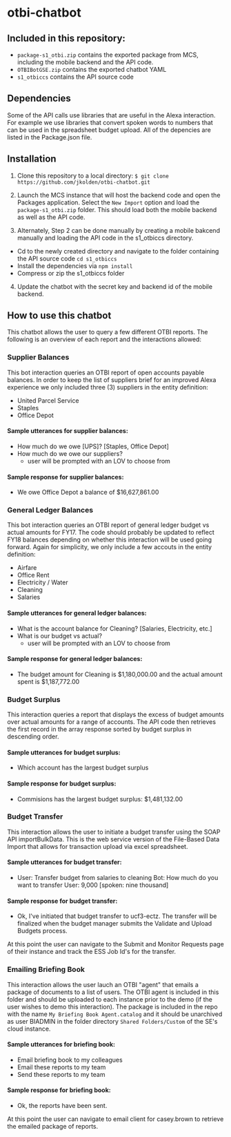 # otbi-chatbot

## Included in this repository:
- `package-s1_otbi.zip` contains the exported package from MCS, including the mobile backend and the API code.
- `OTBIBotGSE.zip` contains the exported chatbot YAML
- `s1_otbiccs` contains the API source code

## Dependencies
Some of the API calls use libraries that are useful in the Alexa interaction. For example we use libraries that convert spoken words to numbers that can be used in the spreadsheet budget upload. All of the depencies are listed in the Package.json file.

## Installation

1) Clone this repository to a local directory:
  `$ git clone https://github.com/jkolden/otbi-chatbot.git`

2) Launch the MCS instance that will host the backend code and open the Packages application. Select the `New Import` option and load the `package-s1_otbi.zip` folder. This should load both the mobile backend as well as the API code.

3) Alternately, Step 2 can be done manually by creating a mobile bakcend manually and loading the API code in the s1_otbiccs directory.
  - Cd to the newly created directory and navigate to the folder containing the API source code `cd s1_otbiccs`
  - Install the dependencies via `npm install`
  - Compress or zip the s1_otbiccs folder

4) Update the chatbot with the secret key and backend id of the mobile backend.

## How to use this chatbot

This chatbot allows the user to query a few different OTBI reports. The following is an overview of each report and the interactions allowed:

### Supplier Balances
This bot interaction queries an OTBI report of open accounts payable balances. In order to keep the list of suppliers brief for an improved Alexa experience we only included three (3) suppliers in the entity definition:
  - United Parcel Service
  - Staples
  - Office Depot

#### Sample utterances for supplier balances:
- How much do we owe [UPS]? [Staples, Office Depot]
- How much do we owe our suppliers?
  - user will be prompted with an LOV to choose from

#### Sample response for supplier balances:
- We owe Office Depot a balance of $16,627,861.00

### General Ledger Balances
This bot interaction queries an OTBI report of general ledger budget vs actual amounts for FY17. The code should probably be updated to reflect FY18 balances depending on whether this interaction will be used going forward. Again for simplicity, we only include a few accouts in the entity definition:
 - Airfare
 - Office Rent
 - Electricity / Water
 - Cleaning
 - Salaries

#### Sample utterances for general ledger balances:
- What is the account balance for Cleaning? [Salaries, Electricity, etc.]
- What is our budget vs actual?
  - user will be prompted with an LOV to choose from

#### Sample response for general ledger balances:
- The budget amount for Cleaning is $1,180,000.00  and the actual amount spent is $1,187,772.00

### Budget Surplus
This interaction queries a report that displays the excess of budget amounts over actual amounts for a range of accounts. The API code then retrieves the first record in the array response sorted by budget surplus in descending order.

#### Sample utterances for budget surplus:
- Which account has the largest budget surplus

#### Sample response for budget surplus:
- Commisions has the largest budget surplus:  $1,481,132.00

### Budget Transfer
This interaction allows the user to initiate a budget transfer using the SOAP API importBulkData. This is the web service version of the File-Based Data Import that allows for transaction upload via excel spreadsheet.

#### Sample utterances for budget transfer:
- User: Transfer budget from salaries to cleaning
  Bot: How much do you want to transfer
  User: 9,000 [spoken: nine thousand]

#### Sample response for budget transfer:
- Ok, I've initiated that budget transfer to ucf3-ectz.  The transfer will be finalized when the budget manager submits the Validate and Upload  Budgets process.

At this point the user can navigate to the Submit and Monitor Requests page of their instance and track the ESS Job Id's for the transfer.

### Emailing Briefing Book
This interaction allows the user lauch an OTBI "agent" that emails a package of documents to a list of users. The OTBI agent is included in this folder and should be uploaded to each instance prior to the demo (if the user wishes to demo this interaction). The package is included in the repo with the name `My Briefing Book Agent.catalog` and it should be unarchived as user BIADMIN in the folder directory `Shared Folders/Custom` of the SE's cloud instance.

#### Sample utterances for briefing book:
- Email briefing book to my colleagues
- Email these reports to my team
- Send these reports to my team

#### Sample response for briefing book:
- Ok, the reports have been sent.

At this point the user can navigate to email client for casey.brown to retrieve the emailed package of reports.















